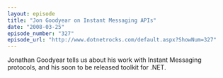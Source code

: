 ```yaml
---
layout: episode
title: "Jon Goodyear on Instant Messaging APIs"
date: "2008-03-25"
episode_number: "327"
episode_url: "http://www.dotnetrocks.com/default.aspx?ShowNum=327"
---
```


Jonathan Goodyear tells us about his work with Instant Messaging protocols, and his soon to be released toolkit for .NET.
